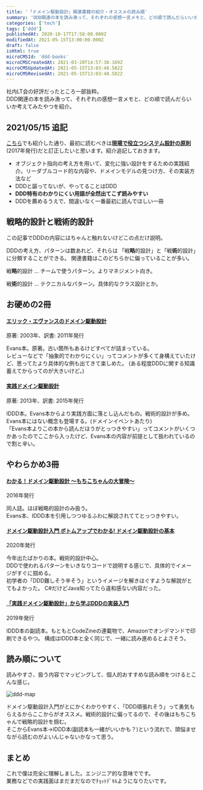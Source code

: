 ```yaml
---
title: '「ドメイン駆動設計」関連書籍の紹介・オススメの読み順'
summary: 'DDD関連の本を読み漁って、それぞれの感想一言メモと、どの順で読んだらいいか考えてみたやつを紹介します。 ?? '''
categories: ['tech']
tags: ['ddd']
publishedAt: 2020-10-17T17:58:00.000Z
modifiedAt: 2021-05-15T13:00:00.000Z
draft: false
isHtml: true
microCMSId: 'ddd-books'
microCMSCreatedAt: 2021-03-20T14:57:30.169Z
microCMSUpdatedAt: 2021-05-15T13:03:48.582Z
microCMSRevisedAt: 2021-05-15T13:03:48.582Z
---
```

<p>社内LT会の好評だったところ一部抜粋。<br>DDD関連の本を読み漁って、それぞれの感想一言メモと、どの順で読んだらいいか考えてみたやつを紹介。</p>
<h2>2021/05/15 追記</h2>
<a href="/posts/tech-books-Feb-2021">こちら</a>でも紹介した通り、最初に読むべきは<a href="https://gihyo.jp/book/2017/978-4-7741-9087-7"><strong>現場で役立つシステム設計の原則</strong></a>(2017年発行)だと訂正したいと思います。紹介追記しておきます。
<ul>
<li>オブジェクト指向の考え方を用いて、変化に強い設計をするための実践紹介。リーダブルコード的な内容や、ドメインモデルの見つけ方、その実装方法など</li>
<li>DDDと謳ってないが、やってることはDDD</li>
<li><strong>DDD特有のわかりにくい用語が全然出てこず読みやすい</strong></li>
<li>DDDを薦めるうえで、間違いなく一番最初に読んでほしい一冊</li>
</ul>

<h2 id="戦略的設計と戦術的設計">戦略的設計と戦術的設計</h2>
<p>この記事でDDDの内容にはちゃんと触れないけどこの点だけ説明。</p>
<p>DDDの考え方、パターンは数あれど、それらは 「戦<strong>略</strong>的設計」と「戦<strong>術</strong>的設計」に分類することができる。
関連書籍はこのどちらかに偏っていることが多い。</p>
<p>戦<strong>略</strong>的設計 ... チームで使うパターン。よりマネジメント向き。</p>
<p>戦<strong>術</strong>的設計 ... テクニカルなパターン。具体的なクラス設計とか。</p>
<h2 id="お硬めの2冊">お硬めの2冊</h2>
<h4 id="エリック・エヴァンスのドメイン駆動設計"><a href="https://www.amazon.co.jp/dp/B00GRKD6XU">エリック・エヴァンスのドメイン駆動設計</a></h4>
<p>原著: 2003年、訳書: 2011年発行</p>
<p>Evans本。原著。古い箇所もあるけどすべてが詰まっている。<br>レビューなどで「抽象的でわかりにくい」ってコメントが多くて身構えていたけど、思ってたより具体的な例も出てきて楽しめた。
(ある程度DDDに関する知識蓄えてからってのが大きいけど。)</p>
<h4 id="実践ドメイン駆動設計"><a href="https://www.amazon.co.jp/dp/479813161X">実践ドメイン駆動設計</a></h4>
<p>原著: 2013年、訳書: 2015年発行</p>
<p>IDDD本。Evans本からより実践方面に落とし込んだもの。戦術的設計が多め。<br>Evans本にはない概念も登場する。(ドメインイベントあたり)<br>「Evans本よりこの本から読んだほうがとっつきやすい」ってコメントがいくつかあったのでここから入ったけど、Evans本の内容が前提として扱われているので割と辛い。</p>
<h2 id="やわらかめ3冊">やわらかめ3冊</h2>
<h4 id="わかる！ドメイン駆動設計-～もちこちゃんの大冒険～"><a href="https://booth.pm/ja/items/392260">わかる！ドメイン駆動設計 ～もちこちゃんの大冒険～</a></h4>
<p>2016年発行</p>
<p>同人誌。ほぼ戦略的設計のみ扱う。<br>Evans本、IDDD本を引用しつつゆるふわに解説されててとっつきやすい。</p>
<h4 id="ドメイン駆動設計入門-ボトムアップでわかる-ドメイン駆動設計の基本"><a href="https://www.amazon.co.jp/dp/479815072X">ドメイン駆動設計入門 ボトムアップでわかる! ドメイン駆動設計の基本</a></h4>
<p>2020年発行</p>
<p>今年出たばかりの本。戦術的設計中心。<br>DDDで使われるパターンをいきなりコードで説明する感じで、具体的でイメージがすぐに掴める。<br>初学者の「DDD難しそう辛そう」というイメージを解きほぐすような解説がとてもよかった。
C#だけどJava知ってたら違和感ない内容だった。</p>
<h4 id="「実践ドメイン駆動設計」から学ぶdddの実装入門"><a href="https://www.amazon.co.jp/dp/4798161500">「実践ドメイン駆動設計」から学ぶDDDの実装入門</a></h4>
<p>2019年発行</p>
<p>IDDD本の副読本。もともとCodeZineの連載物で、Amazonでオンデマンドで印刷できるやつ。
構成はIDDD本と全く同じで、一緒に読み進めるとよさそう。</p>
<h2 id="読み順について">読み順について</h2>
<p>読みやすさ、扱う内容でマッピングして、個人的おすすめな読み順をつけるとこんな感じ。</p>
<p><img src="https://images.microcms-assets.io/assets/4f79e018736547879adf5670ebeaccc3/68ad1dccf3814fa1872e7cd230e48049/ddd-map.png" alt="ddd-map"></p>
<p>ドメイン駆動設計入門がとにかくわかりやすく、「DDD頑張れそう」って勇気もらえるからここからがオススメ。戦術的設計に偏ってるので、その後はもちこちゃんで戦略的設計を掴む。<br>そこからEvans本→IDDD本(副読本も一緒がいいかも？)という流れで、頭悩ませながら読むのがよいんじゃないかなって思う。</p>
<h2 id="まとめ">まとめ</h2>
<p>これで僕は完全に理解しました。エンジニア的な意味でです。<br>業務などでの実践面はまだまだなのでﾁｮｯﾄﾃﾞｷﾙようになりたいです。</p>

    